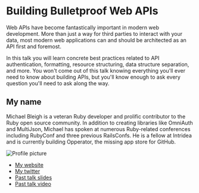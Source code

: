 # Building Bulletproof Web APIs

Web APIs have become fantastically important in modern web development. More than just a way for third parties to interact with your data, most modern web applications can and should be architected as an API first and foremost.

In this talk you will learn concrete best practices related to API authentication, formatting, resource structuring, data structure separation, and more. You won't come out of this talk knowing everything you'll ever need to know about building APIs, but you'll know enough to ask every question you'll need to ask along the way.

## My name

Michael Bleigh is a veteran Ruby developer and prolific contributor to the Ruby open source community. In addition to creating libraries like OmniAuth and MultiJson, Michael has spoken at numerous Ruby-related conferences including RubyConf and three previous RailsConfs. He is a fellow at Intridea and is currently building Opperator, the missing app store for GitHub.

![Profile picture](https://secure.gravatar.com/avatar/69dc78b59ef008c58e6e842f9f3e0624?size=420)

- [My website](http://mbleigh.com/)
- [My twitter](https://twitter.com/#!/mbleigh)
- [Past talk slides](http://www.slideshare.net/mbleigh)
- [Past talk video](http://vimeo.com/33408090)

